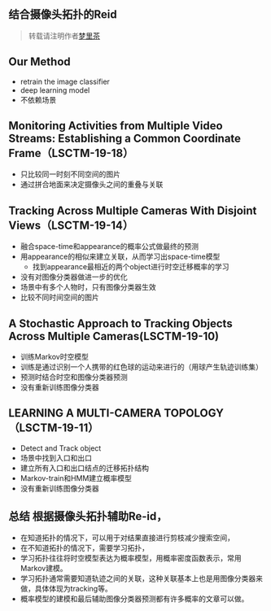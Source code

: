 ## 结合摄像头拓扑的Reid

> 转载请注明作者[梦里茶](https://github.com/ahangchen)


## Our Method
- retrain the image classifier
- deep learning model
- 不依赖场景

## Monitoring Activities from Multiple Video Streams: Establishing a Common Coordinate Frame（LSCTM-19-18）
- 只比较同一时刻不同空间的图片
- 通过拼合地面来决定摄像头之间的重叠与关联

## Tracking Across Multiple Cameras With Disjoint Views（LSCTM-19-14）
- 融合space-time和appearance的概率公式做最终的预测
- 用appearance的相似来建立关联，从而学习出space-time模型
  - 找到appearance最相近的两个object进行时空迁移概率的学习
- 没有对图像分类器做进一步的优化
- 场景中有多个人物时，只有图像分类器生效
- 比较不同时间空间的图片

## A Stochastic Approach to Tracking Objects Across Multiple Cameras(LSCTM-19-10)
- 训练Markov时空模型
- 训练是通过识别一个人携带的红色球的运动来进行的（用球产生轨迹训练集）
- 预测时结合时空和图像分类器预测
- 没有重新训练图像分类器

## LEARNING A MULTI-CAMERA TOPOLOGY （LSCTM-19-11）
- Detect and Track object
- 场景中找到入口和出口
- 建立所有入口和出口结点的迁移拓扑结构
- Markov-train和HMM建立概率模型
- 没有重新训练图像分类器


## 总结 根据摄像头拓扑辅助Re-id，

- 在知道拓扑的情况下，可以用于对结果直接进行剪枝减少搜索空间，
-  在不知道拓扑的情况下，需要学习拓扑，
-  学习拓扑往往将时空模型表达为概率模型，用概率密度函数表示，常用Markov建模。
-  学习拓扑通常需要知道轨迹之间的关联，这种关联基本上也是用图像分类器来做，具体体现为tracking等。
-  概率模型的建模和最后辅助图像分类器预测都有许多概率的文章可以做。

